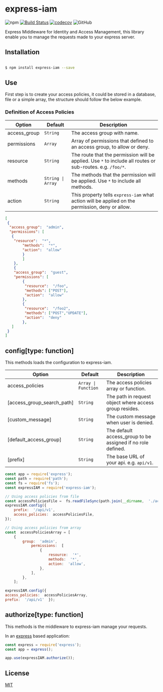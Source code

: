 #  express-iam

  
![npm](https://img.shields.io/npm/v/express-iam)
[![Build Status](https://travis-ci.org/leonardofurnielis/express-iam.svg?branch=master)](https://travis-ci.org/leonardofurnielis/express-iam)
[![codecov](https://codecov.io/gh/leonardofurnielis/express-iam/branch/master/graph/badge.svg?token=MKNBSDCL7N)](https://codecov.io/gh/leonardofurnielis/express-iam)
![GitHub](https://img.shields.io/github/license/leonardofurnielis/express-iam)

  

Express Middleware for Identity and Access Management, this library enable you to manage the requests made to your express server.

  

##  Installation

  
  ```bash

$ npm install express-iam --save

```
  

##  Use

  

First step is to create your access policies, it could be stored in a database, file or a simple array, the structure should follow the below example.

  

### Definition of Access Policies

| Option | Default | Description |
| ------ |---------| ------------ |
| access_group | `String` | The access group with name. |
| permissions | `Array` | Array of permissions that defined to an access group, to allow or deny. |
| resource | `String` | The route that the permission will be applied. Use `*` to include all routes or sub-routes. e.g. `/foo/*`. |
| methods | `String \| Array` | The methods that the permission will be applied. Use `*` to include all methods. |
| action | `String` | This property tells `express-iam` what action will be applied on the permission, deny or allow. |
  
```json
[
 {
  "access_group":  "admin",
  "permissions": [
   {
    "resource":  "*",
		"methods":  "*",
		"action":  "allow"
		}
		]
	},
	{
	"access_group":  "guest",
	"permissions": [
		{
		 "resource":  "/foo",
		 "methods": ["POST"],
		 "action":  "allow"
		},
		{
		 "resource":  "/foo2",
		 "methods": ["POST","UPDATE"],
		 "action":  "deny"
		},			
   ]
 }
]

```


## config\[type: function]
This methods loads the configuration to express-iam.

| Option | Default | Description |
| ------ |---------| ------------ |
| access_policies | `Array \| Function` | The access policies array or function. |
| [access_group_search_path] | `String` | The path in request object where access group resides. |
| [custom_message] | `String` | The custom message when user is denied. |
| [default_access_group] | `String` | The default access_group to be assigned if no role defined. |
| [prefix] | `String` | The base URL of your api. e.g. `api/v1`. |
  


```js
const app = require('express');
const path = require('path');
const fs = require('fs');
const expressIAM = require('express-iam');

// Using access policies from file
const accessPoliciesFile =  fs.readFileSync(path.join(__dirname,  './access-policies/access-policies.json'));
expressIAM.config({
	prefix:  '/api/v1',
	access_policies:  accessPoliciesFile,
});

// Using access policies from array
const  accessPoliciesArray = [
	{
		group:  'admin',
			permissions:  [
				{
					resource:  '*',
					methods:  '*',
					action:  'allow',
				},
			],
		},
	];

expressIAM.config({  
access_policies:  accessPoliciesArray,  
prefix:  '/api/v1'  });
```

## authorize\[type: function]
This methods is the middleware to express-iam manage your requests.

In an [express](https://www.npmjs.com/package/express) based application:

```js
const express = require('express');
const app = express();

app.use(expressIAM.authorize());

```

##  License

  
[MIT](LICENSE)
